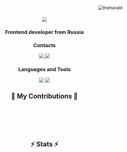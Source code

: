 <img align="right" src="https://komarev.com/ghpvc/?username=theharald&label=Profile%20views&color=0e75b6&style=flat" alt="theharald" />

<h1 align="center">
    <img src="https://readme-typing-svg.herokuapp.com/?font=Righteous&size=35&center=true&vCenter=true&width=500&height=70&duration=4000&lines=Hi+There!+👋;+I'm+Roman+Surinov!;" />
</h1>

<h3 align="center">Frontend developer from Russia</h3>


<h3 align="center">Contacts</h3>

<div align="center"> 
  <a href="https://t.me/theharald" target="_blank">
     <img src="https://img.shields.io/badge/telegram-pink?style=for-the-badge&logo=telegram" target="_blank" />
  </a>
  <a href="mailto:romasurinov13@mail.ru" target="_blank">
     <img src="https://img.shields.io/badge/Email-blue?style=for-the-badge&logo=gmail" target="_blank" />
  </a>
</div>

<h3 align="center">Languages and Tools</h3>

<div align="center"> 
   <img src="https://skillicons.dev/icons?i=ts,js,react,next,redux,webpack,vite,html,css,scss,styledcomponents,tailwind," />
   <img src="https://skillicons.dev/icons?i=nodejs,express,prisma,mysql,docker,mui,vscode,github,gitlab,figma,git," />
</div>

<div align="center">
  <h2>🐍 My Contributions 🐍</h2>
  <br>

  <br/><br/><br/>
</div>

<h2 align="center">⚡ Stats ⚡</h2>
<br>
<div align=center>
 
</div>

